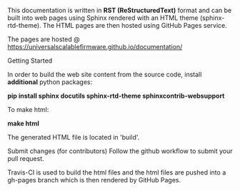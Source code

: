 This documentation is written in **RST (ReStructuredText)** format and can be built into web pages 
using Sphinx rendered with an HTML theme (sphinx-rtd-theme). The HTML pages are then hosted using
GitHub Pages service.

The pages are hosted @ https://universalscalablefirmware.github.io/documentation/

Getting Started

In order to build the web site content from the source code, install **additional** python packages:

**pip install sphinx docutils sphinx-rtd-theme sphinxcontrib-websupport**


To make html:

**make html**

The generated HTML file is located in 'build'.


Submit changes (for contributors)
Follow the github workflow to submit your pull request.

Travis-CI is used to build the html files and the html files are pushed into a
gh-pages branch which is then rendered by GitHub Pages.

